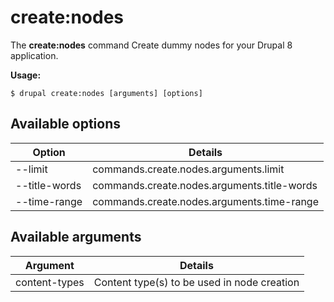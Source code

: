 # create:nodes
The **create:nodes** command Create dummy nodes for your Drupal 8 application.

**Usage:**
```
$ drupal create:nodes [arguments] [options] 
```

## Available options
Option | Details
-------|-------------
--limit | commands.create.nodes.arguments.limit
--title-words | commands.create.nodes.arguments.title-words
--time-range | commands.create.nodes.arguments.time-range

## Available arguments
Argument | Details
---------|-------------
content-types | Content type(s) to be used in node creation
